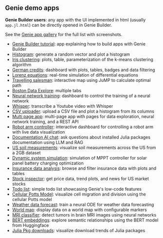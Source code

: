 ## Genie demo apps
**Genie Builder users**: any app with the UI implemented in html (usually `app.jl.html`) can be directly opened in Genie Builder.
 
See the [Genie app gallery](https://learn.genieframework.com/app-gallery) for the full list with screenshots.

- [Genie Builder tutorial](https://github.com/BuiltWithGenie/GenieBuilderTutorial): app explaining how to build apps with Genie Builder
- [Histogram](https://github.com/BuiltWithGenie/Histogram): generate a random vector and plot a histogram
- [Iris clustering](https://github.com/BuiltWithGenie/IrisClustering): plots, table, parameterization of the k-means clustering algorithm
- [German credits](https://github.com/BuiltWithGenie/GermanCredits): dashboard with plots, tables, badges and data filtering
- [Lorenz equations](https://github.com/BuiltWithGenie/LorenzEquations): real-time simulation of differential equations
- [Travelling salesman](https://github.com/BuiltWithGenie/TravellingSalesman): interactive map using JuMP to calculate optimal path
- [Boston Data Explore](https://github.com/BuiltWithGenie/BostonDataExplorer): multiple tabs
- [Neural network training](https://github.com/BuiltWithGenie/NNtraining): dashboard to control the training of a neural network
- [Whisper](https://github.com/BuiltWithGenie/Whisper): transcribe a Youtube video with Whisper
- [CSV uploader](https://github.com/BuiltWithGenie/CSVUploader): upload a CSV file and plot a histogram from its columns
- [Multi page app](https://github.com/BuiltWithGenie/MultiPageApp): multi-page app with pages for data exploration, neural network training, and a REST API
- [Robot arm controller](https://github.com/BuiltWithGenie/RobotArmController): interactive dashboard for controlling a robot arm with live data visualization
- [Documentation AI chat](https://github.com/BuiltWithGenie/PkgAIHelp): ask questions about installed Julia packages documentation using LLM and RAG
- [US soil measurements](https://github.com/BuiltWithGenie/SoilMeasurements): visualize soil measurements across the US from a 2GB dataset
- [Dynamic system simulation](https://github.com/BuiltWithGenie/SimulationDashboard): simulation of MPPT controller for solar panel battery charging optimization
- [Insurance data analysis](https://github.com/BuiltWithGenie/InsuranceAnalysis): browse and filter insurance data with plots and tables
- [Stock inspector](https://github.com/BuiltWithGenie/StockInspector): get price data, trend plots, and news for US market stocks
- [Todo list](https://github.com/BuiltWithGenie/GenieTodo): simple todo list showcasing Genie's low-code features
- [Cellular Potts Model](https://github.com/BuiltWithGenie/CellPotts): visualize cell migration and division using the cellular Potts model
- [Weather data forecast](https://github.com/BuiltWithGenie/SeriesForecast): train a neural ODE for weather data forecasting
- [World map](https://github.com/BuiltWithGenie/Map): display data on a world map with configurable markers
- [MRI classifier](https://github.com/BuiltWithGenie/MRIClassifier): detect tumors in brain MRI images using neural networks
- [BERT embeddings](https://github.com/BuiltWithGenie/BERTEmbeddings): explore semantic relationships using the BERT model from Huggingface
- [Julia Pkg downloads]([https://example.com/pkg-stats](https://github.com/GenieFramework/PkgVizBoard)): visualize download trends of Julia packages
